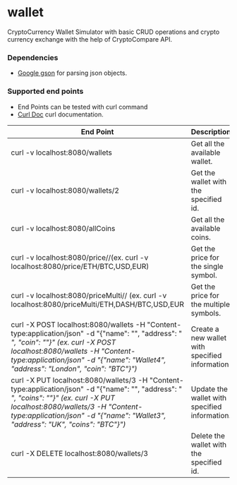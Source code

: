 # wallet
CryptoCurrency Wallet Simulator with basic CRUD operations and crypto currency exchange with the help of CryptoCompare API.

### Dependencies
* [Google gson](https://github.com/google/gson) for parsing json objects.

### Supported end points
* End Points can be tested with curl command
* [Curl Doc](https://gist.github.com/subfuzion/08c5d85437d5d4f00e58) curl documentation.

|End Point|Description|
|---|---|
|curl -v localhost:8080/wallets|Get all the available wallet.|
|curl -v localhost:8080/wallets/2|Get the wallet with the specified id.|
|curl -v localhost:8080/allCoins|Get all the available coins.|
|curl -v localhost:8080/price/<fsym>/<tsyms>(ex. curl -v localhost:8080/price/ETH/BTC,USD,EUR)|Get the price for the single symbol.|
|curl -v localhost:8080/priceMulti/<fsyms>/<tsyms> (ex. curl -v localhost:8080/priceMulti/ETH,DASH/BTC,USD,EUR|Get the price for the multiple symbols.|
|curl -X POST localhost:8080/wallets -H "Content-type:application/json" -d "{\"name\": \"<name>\", \"address\": \"<address>\", \"coin\": \"<coin type>\"}" (ex. curl -X POST localhost:8080/wallets -H "Content-type:application/json" -d "{\"name\": \"Wallet4\", \"address\": \"London\", \"coin\": \"BTC\"}")|Create a new wallet with specified information|
|curl -X PUT localhost:8080/wallets/3 -H "Content-type:application/json" -d "{\"name\": \"<name>\", \"address\": \"<address>\", \"coins\": \"<coin type>\"}" (ex. curl -X PUT localhost:8080/wallets/3 -H "Content-type:application/json" -d "{\"name\": \"Wallet3\", \"address\": \"UK\", \"coins\": \"BTC\"}")|Update the wallet with specified information.|
|curl -X DELETE localhost:8080/wallets/3|Delete the wallet with the specified id.|

